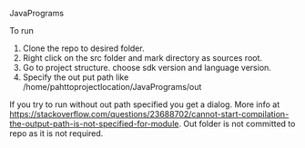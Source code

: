 JavaPrograms

To run

1. Clone the repo to desired folder.
2. Right click on the src folder and mark directory as sources root.
3. Go to project structure. choose sdk version and language version.
4. Specify the out put path like /home/pahttoprojectlocation/JavaPrograms/out

If you try to run without out path specified you get a dialog. More info at https://stackoverflow.com/questions/23688702/cannot-start-compilation-the-output-path-is-not-specified-for-module. Out folder is not committed to repo as it is not required.



